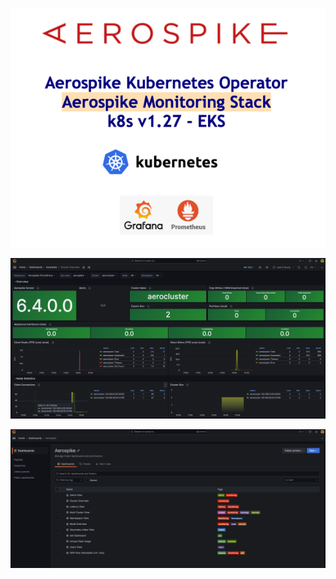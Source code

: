 <p align="center">
 <img width="600" src="img_7.png">
</p>


![img_1.png](img_1.png)

![img_2.png](img_2.png)